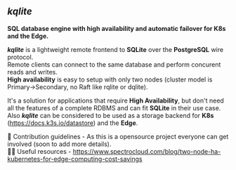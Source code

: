 ## *kqlite*

**SQL database engine with high availability and automatic failover for K8s and the Edge.**

***kqlite*** is a lightweight remote frontend to **SQLite** over the **PostgreSQL** wire protocol.<br>
Remote clients can connect to the same database and perform concurent reads and writes.<br>
**High availability** is easy to setup with only two nodes (cluster model is Primary->Secondary, no Raft like rqlite or dqlite).<br>

It's a solution for applications that require **High Availability**, but don't need all the features of a complete RDBMS and can fit **SQLite** in their use case.<br>
Also ***kqlite*** can be considered to be used as a storage backend for **K8s** (https://docs.k3s.io/datastore) and the **Edge**.<br>


🌈 Contribution guidelines - As this is a opensource project everyone can get involved (soon to add more details).<br>
👩‍💻 Useful resources - https://www.spectrocloud.com/blog/two-node-ha-kubernetes-for-edge-computing-cost-savings <br>


